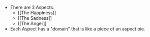- There are 3 Aspects.
	- [[The Happiness]]
	- [[The Sadness]]
	- [[The Anger]]
- Each Aspect has a "domain" that is like a piece of an aspect pie.